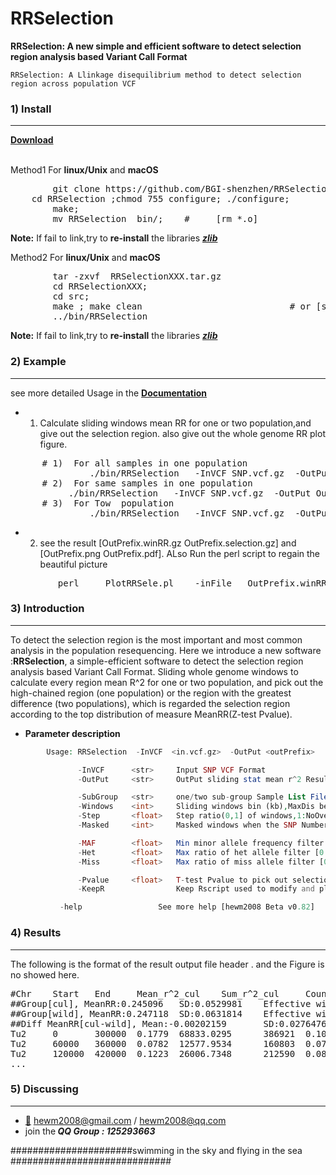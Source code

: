 

# RRSelection
<b>RRSelection:  A new simple and efficient software to detect selection region analysis based Variant Call Format</b>
  
	RRSelection: A Llinkage disequilibrium method to detect selection region across population VCF

###  1) Install
------------

<b> [Download](https://github.com/BGI-shenzhen/RRSelection/archive/v0.82.tar.gz) </b>

</br>
Method1 For <b>linux/Unix</b> and <b> macOS </b>
<pre>
        git clone https://github.com/BGI-shenzhen/RRSelection.git
	cd RRSelection ;chmod 755 configure; ./configure;
        make;
        mv RRSelection  bin/;    #     [rm *.o]
</pre>

**Note:** If fail to link,try to <b>re-install</b> the libraries [**_zlib_**](https://zlib.net/)

Method2 For <b>linux/Unix</b> and <b> macOS </b>
<pre>
        tar -zxvf  RRSelectionXXX.tar.gz
        cd RRSelectionXXX;
        cd src;
        make ; make clean                            # or [sh make.sh]
        ../bin/RRSelection
</pre>
**Note:** If fail to link,try to <b>re-install</b> the libraries [**_zlib_**](https://zlib.net/)

###  2) Example
------------

see more detailed Usage in the <b>[Documentation](https://github.com/BGI-shenzhen/RRSelection/blob/master/Manual.txt)</b>

* 1) Calculate sliding windows mean RR for one or two population,and give out the selection region. also give out the whole genome  RR plot figure. 
<pre>
      # 1)  For all samples in one population 
               ./bin/RRSelection   -InVCF SNP.vcf.gz  -OutPut OutPrefix
      # 2)  For same samples in one population
	       ./bin/RRSelection   -InVCF SNP.vcf.gz  -OutPut OutPrefix  -SubGroup  subgroup.list  # subgroup.list is the sample name of this population
      # 3)  For Tow  population
               ./bin/RRSelection   -InVCF SNP.vcf.gz  -OutPut OutPrefix  -SubGroup  subgroup.list  #  PopID : sample name list
</pre>

* 2) see the result  [OutPrefix.winRR.gz OutPrefix.selection.gz] and [OutPrefix.png OutPrefix.pdf]. ALso Run the perl script to regain the beautiful picture

<pre>
         perl     PlotRRSele.pl    -inFile   OutPrefix.winRR.gz  -output OutPrefix
</pre>
 
    

###  3) Introduction
------------
To detect the selection region is the most important and most common analysis in the population resequencing. Here we introduce a new software :<b>RRSelection</b>, a simple-efficient software to detect the selection region analysis based Variant Call Format. Sliding whole genome windows to calculate every region mean R^2 for one or two population,  and pick out the high-chained region (one population) or the region with the greatest difference (two populations), which is regarded the selection region according to the top  distribution of measure MeanRR(Z-test Pvalue).


* <b> Parameter description</b>
```php
        Usage: RRSelection  -InVCF  <in.vcf.gz>  -OutPut <outPrefix>

               -InVCF      <str>     Input SNP VCF Format
               -OutPut     <str>     OutPut sliding stat mean r^2 Result

               -SubGroup   <str>     one/two sub-group Sample List File,-h for more help
               -Windows    <int>     Sliding windows bin (kb),MaxDis between two pairwise SNP[300]
               -Step       <float>   Step ratio(0,1] of windows,1:NoOverlap [0.2]
               -Masked     <int>     Masked windows when the SNP Number too low[10]

               -MAF        <float>   Min minor allele frequency filter [0.05]
               -Het        <float>   Max ratio of het allele filter [0.88]
               -Miss       <float>   Max ratio of miss allele filter [0.25]

               -Pvalue     <float>   T-test Pvalue to pick out selection region[0.005]
               -KeepR                Keep Rscript used to modify and plots

	       -help                 See more help [hewm2008 Beta v0.82]

```


###  4) Results
------------
The following  is the format of the result output file header .  and the Figure is no showed here.
<pre>
#Chr    Start   End     Mean_r^2_cul    Sum_r^2_cul     Count_cul       Mean_r^2_wild   Sum_r^2_wild    Count_wild      MeanRRDiff(cul-wild)    ZScore  Pvalue
##Group[cul], MeanRR:0.245096   SD:0.0529981    Effective windows Count:30
##Group[wild], MeanRR:0.247118  SD:0.0631814    Effective windows Count:30
##Diff MeanRR[cul-wild], Mean:-0.00202159       SD:0.0276476    Effective windows Count:30
Tu2     0       300000  0.1779  68833.0295      386921  0.1034  60456.6791      584831  0.0745  2.77    0.002822
Tu2     60000   360000  0.0782  12577.9534      160803  0.0734  21013.7645      286430  0.0049  0.25    0.401158
Tu2     120000  420000  0.1223  26006.7348      212590  0.0877  31059.4803      354331  0.0347  1.33    0.092056
...
</pre>
###  5) Discussing
------------
- [:email:](https://github.com/BGI-shenzhen/RRSelection) hewm2008@gmail.com / hewm2008@qq.com
- join the<b><i> QQ Group : 125293663</b></i>

######################swimming in the sky and flying in the sea #############################

